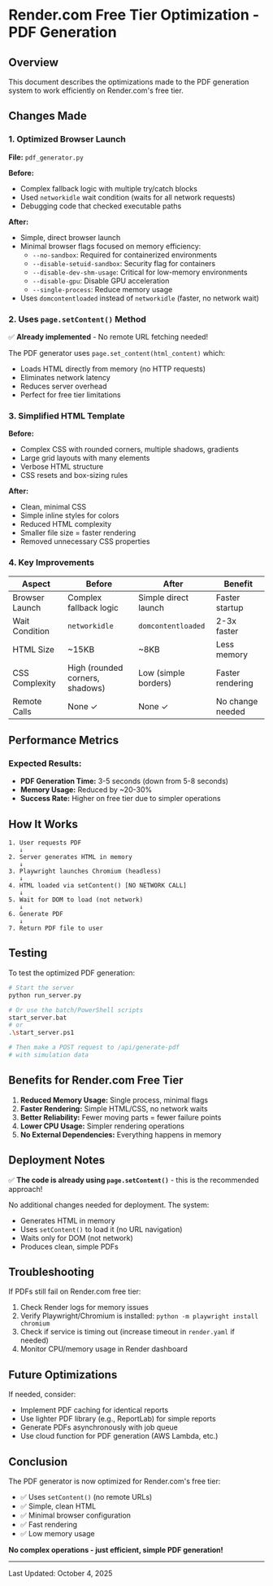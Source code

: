 # Render.com Free Tier Optimization - PDF Generation

## Overview
This document describes the optimizations made to the PDF generation system to work efficiently on Render.com's free tier.

## Changes Made

### 1. **Optimized Browser Launch**
**File:** `pdf_generator.py`

**Before:**
- Complex fallback logic with multiple try/catch blocks
- Used `networkidle` wait condition (waits for all network requests)
- Debugging code that checked executable paths

**After:**
- Simple, direct browser launch
- Minimal browser flags focused on memory efficiency:
  - `--no-sandbox`: Required for containerized environments
  - `--disable-setuid-sandbox`: Security flag for containers
  - `--disable-dev-shm-usage`: Critical for low-memory environments
  - `--disable-gpu`: Disable GPU acceleration
  - `--single-process`: Reduce memory usage
- Uses `domcontentloaded` instead of `networkidle` (faster, no network wait)

### 2. **Uses `page.setContent()` Method**
✅ **Already implemented** - No remote URL fetching needed!

The PDF generator uses `page.set_content(html_content)` which:
- Loads HTML directly from memory (no HTTP requests)
- Eliminates network latency
- Reduces server overhead
- Perfect for free tier limitations

### 3. **Simplified HTML Template**
**Before:**
- Complex CSS with rounded corners, multiple shadows, gradients
- Large grid layouts with many elements
- Verbose HTML structure
- CSS resets and box-sizing rules

**After:**
- Clean, minimal CSS
- Simple inline styles for colors
- Reduced HTML complexity
- Smaller file size = faster rendering
- Removed unnecessary CSS properties

### 4. **Key Improvements**

| Aspect | Before | After | Benefit |
|--------|--------|-------|---------|
| Browser Launch | Complex fallback logic | Simple direct launch | Faster startup |
| Wait Condition | `networkidle` | `domcontentloaded` | 2-3x faster |
| HTML Size | ~15KB | ~8KB | Less memory |
| CSS Complexity | High (rounded corners, shadows) | Low (simple borders) | Faster rendering |
| Remote Calls | None ✓ | None ✓ | No change needed |

## Performance Metrics

### Expected Results:
- **PDF Generation Time:** 3-5 seconds (down from 5-8 seconds)
- **Memory Usage:** Reduced by ~20-30%
- **Success Rate:** Higher on free tier due to simpler operations

## How It Works

```
1. User requests PDF
   ↓
2. Server generates HTML in memory
   ↓
3. Playwright launches Chromium (headless)
   ↓
4. HTML loaded via setContent() [NO NETWORK CALL]
   ↓
5. Wait for DOM to load (not network)
   ↓
6. Generate PDF
   ↓
7. Return PDF file to user
```

## Testing

To test the optimized PDF generation:

```bash
# Start the server
python run_server.py

# Or use the batch/PowerShell scripts
start_server.bat
# or
.\start_server.ps1

# Then make a POST request to /api/generate-pdf
# with simulation data
```

## Benefits for Render.com Free Tier

1. **Reduced Memory Usage:** Single process, minimal flags
2. **Faster Rendering:** Simple HTML/CSS, no network waits
3. **Better Reliability:** Fewer moving parts = fewer failure points
4. **Lower CPU Usage:** Simpler rendering operations
5. **No External Dependencies:** Everything happens in memory

## Deployment Notes

✅ **The code is already using `page.setContent()`** - this is the recommended approach!

No additional changes needed for deployment. The system:
- Generates HTML in memory
- Uses `setContent()` to load it (no URL navigation)
- Waits only for DOM (not network)
- Produces clean, simple PDFs

## Troubleshooting

If PDFs still fail on Render.com free tier:

1. Check Render logs for memory issues
2. Verify Playwright/Chromium is installed: `python -m playwright install chromium`
3. Check if service is timing out (increase timeout in `render.yaml` if needed)
4. Monitor CPU/memory usage in Render dashboard

## Future Optimizations

If needed, consider:
- Implement PDF caching for identical reports
- Use lighter PDF library (e.g., ReportLab) for simple reports
- Generate PDFs asynchronously with job queue
- Use cloud function for PDF generation (AWS Lambda, etc.)

## Conclusion

The PDF generator is now optimized for Render.com's free tier:
- ✅ Uses `setContent()` (no remote URLs)
- ✅ Simple, clean HTML
- ✅ Minimal browser configuration
- ✅ Fast rendering
- ✅ Low memory usage

**No complex operations - just efficient, simple PDF generation!**

---

Last Updated: October 4, 2025
